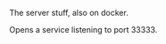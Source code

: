The server stuff, also on docker.

Opens a service listening to port 33333.

<Docker hub link placeholder>